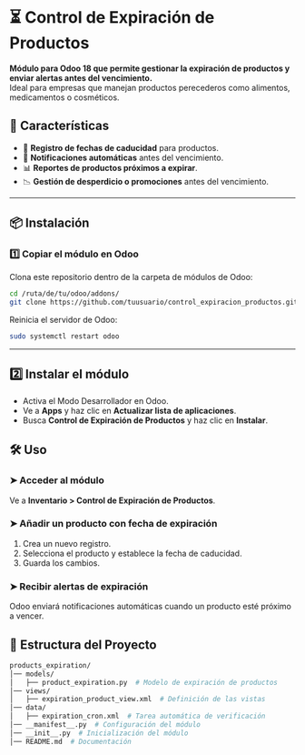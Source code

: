 # ⏳ Control de Expiración de Productos

**Módulo para Odoo 18 que permite gestionar la expiración de productos y enviar alertas antes del vencimiento.**  
Ideal para empresas que manejan productos perecederos como alimentos, medicamentos o cosméticos.  

## 🚀 Características

- 📅 **Registro de fechas de caducidad** para productos.
- 🔔 **Notificaciones automáticas** antes del vencimiento.
- 📊 **Reportes de productos próximos a expirar**.
- 📉 **Gestión de desperdicio o promociones** antes del vencimiento.

---

## 📦 Instalación

### 1️⃣ **Copiar el módulo en Odoo**
Clona este repositorio dentro de la carpeta de módulos de Odoo:

```bash
cd /ruta/de/tu/odoo/addons/
git clone https://github.com/tuusuario/control_expiracion_productos.git
```

Reinicia el servidor de Odoo:

``` bash
sudo systemctl restart odoo
```

---

## 2️⃣ Instalar el módulo

- Activa el Modo Desarrollador en Odoo.
- Ve a **Apps** y haz clic en **Actualizar lista de aplicaciones**.
- Busca **Control de Expiración de Productos** y haz clic en **Instalar**.

## 🛠 Uso

### ➤ Acceder al módulo

Ve a **Inventario > Control de Expiración de Productos**.

### ➤ Añadir un producto con fecha de expiración

1. Crea un nuevo registro.
2. Selecciona el producto y establece la fecha de caducidad.
3. Guarda los cambios.

### ➤ Recibir alertas de expiración

Odoo enviará notificaciones automáticas cuando un producto esté próximo a vencer.

## 📂 Estructura del Proyecto

```bash
products_expiration/
│── models/
│   ├── product_expiration.py  # Modelo de expiración de productos
│── views/
│   ├── expiration_product_view.xml  # Definición de las vistas
│── data/
│   ├── expiration_cron.xml  # Tarea automática de verificación
│── __manifest__.py  # Configuración del módulo
│── __init__.py  # Inicialización del módulo
│── README.md  # Documentación

